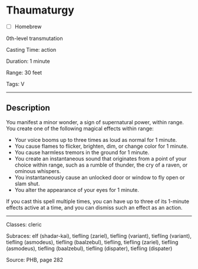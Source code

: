 # Thaumaturgy

- [ ] Homebrew

0th-level transmutation

Casting Time: action

Duration: 1 minute

Range: 30 feet

Tags: V

---

## Description
You manifest a minor wonder, a sign of supernatural power, within range. You create one of the following magical effects within range:
- Your voice booms up to three times as loud as normal for 1 minute.
- You cause flames to flicker, brighten, dim, or change color for 1 minute.
- You cause harmless tremors in the ground for 1 minute.
- You create an instantaneous sound that originates from a point of your choice within range, such as a rumble of thunder, the cry of a raven, or ominous whispers.
- You instantaneously cause an unlocked door or window to fly open or slam shut.
- You alter the appearance of your eyes for 1 minute.

If you cast this spell multiple times, you can have up to three of its 1-minute effects active at a time, and you can dismiss such an effect as an action.

---

Classes: cleric

Subraces: elf (shadar-kai), tiefling (zariel), tiefling (variant), tiefling (variant), tiefling (asmodeus), tiefling (baalzebul), tiefling, tiefling (zariel), tiefling (asmodeus), tiefling (baalzebul), tiefling (dispater), tiefling (dispater)

Source: PHB, page 282
